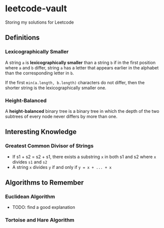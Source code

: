 # leetcode-vault

Storing my solutions for Leetcode

## Definitions

### Lexicographically Smaller

A string `a` is **lexicographically smaller** than a string `b` if in the first position where `a` and `b` differ, string `a` has a letter that appears earlier in the alphabet than the corresponding letter in `b`.

If the first `min(a.length, b.length)` characters do not differ, then the shorter string is the lexicographically smaller one.

### Height-Balanced

A **height-balanced** binary tree is a binary tree in which the depth of the two subtrees of every node never differs by more than one.

## Interesting Knowledge

### Greatest Common Divisor of Strings

- If s1 + s2 = s2 + s1, there exists a substring `x` in both s1 and s2 where `x` divides `s1` and `s2`
- A string `x` divides `y` if and only if `y = x + ... + x`

## Algorithms to Remember

### Euclidean Algorithm

- TODO: find a good explanation

### Tortoise and Hare Algorithm

